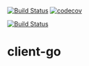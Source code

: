 


[![Build Status](https://travis-ci.org/mchirico/client-go.svg?branch=master)](https://travis-ci.org/mchirico/client-go)
[![codecov](https://codecov.io/gh/mchirico/client-go/branch/master/graph/badge.svg)](https://codecov.io/gh/mchirico/client-go)

[![Build Status](https://mchirico.visualstudio.com/client-go/_apis/build/status/mchirico.client-go?branchName=master)](https://mchirico.visualstudio.com/client-go/_build/latest?definitionId=9&branchName=master)


# client-go


